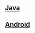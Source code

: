 ## [Java](https://github.com/dmsals216/MyStudy/tree/master/Java)
## [Android](https://github.com/dmsals216/MyStudy/tree/master/Android)
